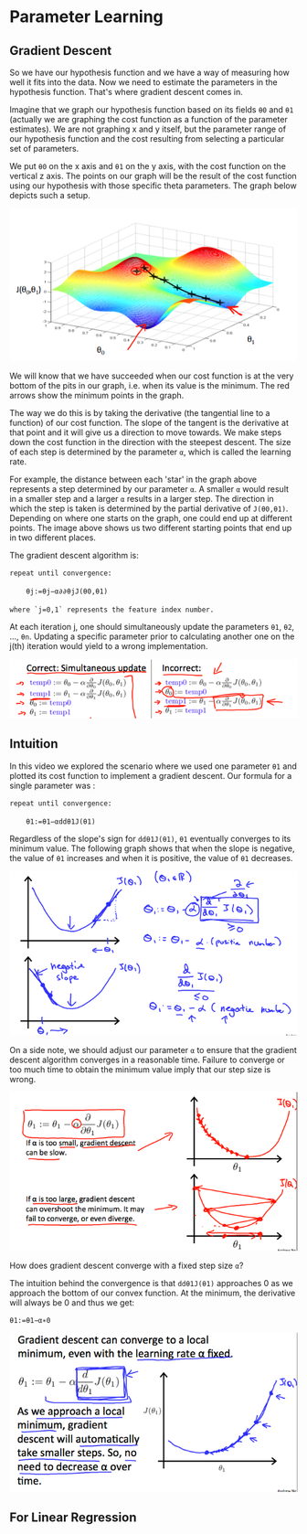 # Parameter Learning

## Gradient Descent

So we have our hypothesis function and we have a way of measuring how well it
fits into the data. Now we need to estimate the parameters in the hypothesis
function. That's where gradient descent comes in.

Imagine that we graph our hypothesis function based on its fields `θ0` and
`θ1` (actually we are graphing the cost function as a function of the parameter
estimates). We are not graphing x and y itself, but the parameter range of our
hypothesis function and the cost resulting from selecting a particular set of
parameters.

We put `θ0` on the x axis and `θ1` on the y axis, with the cost function on
the vertical z axis. The points on our graph will be the result of the cost
function using our hypothesis with those specific theta parameters. The graph
below depicts such a setup.

![surface](img/06-surface.png)

We will know that we have succeeded when our cost function is at the very
bottom of the pits in our graph, i.e. when its value is the minimum. The red
arrows show the minimum points in the graph.

The way we do this is by taking the derivative (the tangential line to a
function) of our cost function. The slope of the tangent is the derivative at
that point and it will give us a direction to move towards. We make steps down
the cost function in the direction with the steepest descent. The size of each
step is determined by the parameter `α`, which is called the learning rate.

For example, the distance between each 'star' in the graph above represents a
step determined by our parameter `α`. A smaller `α` would result in a smaller
step and a larger `α` results in a larger step. The direction in which the
step is taken is determined by the partial derivative of `J(θ0,θ1)`. Depending
on where one starts on the graph, one could end up at different points. The
image above shows us two different starting points that end up in two different
places.

The gradient descent algorithm is:

    repeat until convergence:
    
        θj:=θj−α∂∂θjJ(θ0,θ1)

    where `j=0,1` represents the feature index number.

At each iteration j, one should simultaneously update the parameters `θ1`, `θ2`,
..., `θn`. Updating a specific parameter prior to calculating another one on the
j(th) iteration would yield to a wrong implementation.

![simultaneous update](img/06-simultaneous.png)

## Intuition

In this video we explored the scenario where we used one parameter `θ1` and
plotted its cost function to implement a gradient descent. Our formula for a
single parameter was :

    repeat until convergence:

        θ1:=θ1−αddθ1J(θ1)
        
Regardless of the slope's sign for `ddθ1J(θ1)`, `θ1` eventually converges to
its minimum value. The following graph shows that when the slope is negative,
the value of `θ1` increases and when it is positive, the value of `θ1`
decreases.

![gradient descent intuition](img/06-gd-intuition-1.png)

On a side note, we should adjust our parameter `α` to ensure that the gradient
descent algorithm converges in a reasonable time. Failure to converge or too
much time to obtain the minimum value imply that our step size is wrong.

![gradient descent intuition](img/06-gd-intuition-2.png)

How does gradient descent converge with a fixed step size `α`?

The intuition behind the convergence is that `ddθ1J(θ1)` approaches 0 as we
approach the bottom of our convex function. At the minimum, the derivative will
always be 0 and thus we get:

    θ1:=θ1−α∗0

![gradient descent intuition](img/06-gd-intuition-3.png)

## For Linear Regression


